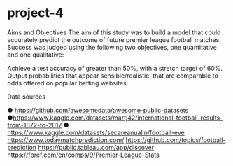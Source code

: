 # project-4

Aims and Objectives
The aim of this study was to build a model that could accurately predict the outcome of future premier league football matches. Success was judged using the following two objectives, one quantitative and one qualitative:

Achieve a test accuracy of greater than 50%, with a stretch target of 60%.
Output probabilities that appear sensible/realistic, that are comparable to odds offered on popular betting websites.

Data sources


● https://github.com/awesomedata/awesome-public-datasets
●https://www.kaggle.com/datasets/martj42/international-football-results-from-1872-to-2017
● https://www.kaggle.com/datasets/secareanualin/football-eve
https://www.todaymatchprediction.com/
https://github.com/topics/football-prediction
https://public.tableau.com/app/discover
https://fbref.com/en/comps/9/Premier-League-Stats


